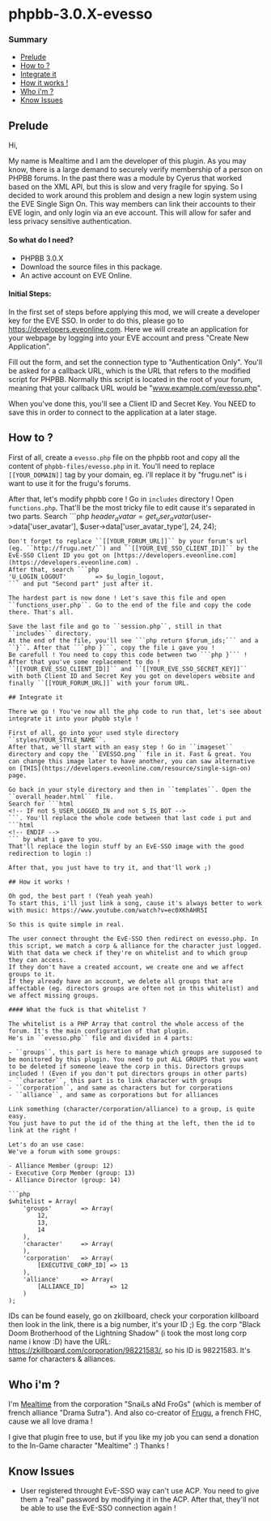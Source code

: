 # phpbb-3.0.X-evesso


### Summary
- [Prelude](https://github.com/Frugu/phpbb-3.0.X-evesso#prelude)
- [How to ?](https://github.com/Frugu/phpbb-3.0.X-evesso#how-to-)
- [Integrate it](https://github.com/Frugu/phpbb-3.0.X-evesso#integrate-it)
- [How it works !](https://github.com/Frugu/phpbb-3.0.X-evesso#how-it-works-)
- [Who i'm ?](https://github.com/Frugu/phpbb-3.0.X-evesso#who-im-)
- [Know Issues](https://github.com/Frugu/phpbb-3.0.X-evesso#know-issues)

## Prelude

Hi,

My name is Mealtime and I am the developer of this plugin.
As you may know, there is a large demand to securely verify membership of a person on PHPBB forums. In the past there was a module by Cyerus that worked based on the XML API, but this is slow and very fragile for spying. So I decided to work around this problem and design a new login system using the EVE Single Sign On. This way members can link their accounts to their EVE login, and only login via an eve account. This will allow for safer and less privacy sensitive authentication.

#### So what do I need?

- PHPBB 3.0.X
- Download the source files in this package.
- An active account on EVE Online.

#### Initial Steps:

In the first set of steps before applying this mod, we will create a developer key for the EVE SSO. In order to do this, please go to https://developers.eveonline.com. Here we will create an application for your webpage by logging into your EVE account and press "Create New Application".

Fill out the form, and set the connection type to "Authentication Only". You'll be asked for a callback URL, which is the URL that refers to the modified script for PHPBB. Normally this script is located in the root of your forum, meaning that your callback URL would be "www.example.com/evesso.php".

When you've done this, you'll see a Client ID and Secret Key. You NEED to save this in order to connect to the application at a later stage.

## How to ?

First of all, create a ``evesso.php`` file on the phpbb root and copy all the content of ``phpbb-files/evesso.php`` in it.
You'll need to replace ``[[YOUR_DOMAIN]]`` tag by your domain, eg. i'll replace it by "frugu.net" is i want to use it for the frugu's forums.

After that, let's modify phpbb core !
Go in ``includes`` directory ! Open ``functions.php``. That'll be the most tricky file to edit cause it's separated in two parts.
Search ```php
$header_avatar = get_user_avatar($user->data['user_avatar'], $user->data['user_avatar_type'], 24, 24);
``` and put the "First part" after that.
Don't forget to replace ``[[YOUR_FORUM_URL]]`` by your forum's url (eg. ``http://frugu.net/``) and ``[[YOUR_EVE_SSO_CLIENT_ID]]`` by the EvE-SSO Client ID you got on [https://developers.eveonline.com](https://developers.eveonline.com) .
After that, search ```php
'U_LOGIN_LOGOUT'		=> $u_login_logout,
``` and put "Second part" just after it.

The hardest part is now done ! Let's save this file and open ``functions_user.php``. Go to the end of the file and copy the code there. That's all.

Save the last file and go to ``session.php``, still in that ``includes`` directory.
At the end of the file, you'll see ```php return $forum_ids;``` and a ``}``. After that ```php }```, copy the file i gave you !
Be carefull ! You need to copy this code between two ```php }``` !
After that you've some replacement to do !
``[[YOUR_EVE_SSO_CLIENT_ID]]`` and ``[[YOUR_EVE_SSO_SECRET_KEY]]`` with both Client ID and Secret Key you got on developers website and finally ``[[YOUR_FORUM_URL]]` with your forum URL.

## Integrate it

There we go ! You've now all the php code to run that, let's see about integrate it into your phpbb style !

First of all, go into your used style directory ``styles/YOUR_STYLE_NAME``.
After that, we'll start with an easy step ! Go in ``imageset`` directory and copy the ``EVESSO.png`` file in it. Fast & great. You can change this image later to have another, you can saw alternative on [THIS](https://developers.eveonline.com/resource/single-sign-on) page.

Go back in your style directory and then in ``templates``. Open the ``overall_header.html`` file.
Search for ```html
<!-- IF not S_USER_LOGGED_IN and not S_IS_BOT -->
```. You'll replace the whole code between that last code i put and ```html
<!-- ENDIF -->
``` by what i gave to you.
That'll replace the login stuff by an EvE-SSO image with the good redirection to login :)

After that, you just have to try it, and that'll work ;)

## How it works !

Oh god, the best part ! (Yeah yeah yeah)
To start this, i'll just link a song, cause it's always better to work with music: https://www.youtube.com/watch?v=ec0XKhAHR5I

So this is quite simple in real.

The user connect throught the EvE-SSO then redirect on evesso.php. In this script, we match a corp & alliance for the character just logged.
With that data we check if they're on whitelist and to which group they can access.
If they don't have a created account, we create one and we affect groups to it.
If they already have an account, we delete all groups that are affectable (eg. directors groups are often not in this whitelist) and we affect missing groups.

#### What the fuck is that whitelist ?

The whitelist is a PHP Array that control the whole access of the forum. It's the main configuration of that plugin.
He's in ``evesso.php`` file and divided in 4 parts:

- ``groups``, this part is here to manage which groups are supposed to be monitored by this plugin. You need to put ALL GROUPS that you want to be deleted if someone leave the corp in this. Directors groups included ! (Even if you don't put directors groups in other parts)
- ``character``, this part is to link character with groups
- ``corporation``, and same as characters but for corporations
- ``alliance``, and same as corporations but for alliances

Link something (character/corporation/alliance) to a group, is quite easy.
You just have to put the id of the thing at the left, then the id to link at the right !

Let's do an use case:
We've a forum with some groups:

- Alliance Member (group: 12)
- Executive Corp Member (group: 13)
- Alliance Director (group: 14)

```php
$whitelist = Array(
    'groups'        => Array(
        12,
        13,
        14
    ),
    'character'     => Array(
    ),
    'corporation'   => Array(
        [EXECUTIVE_CORP_ID] => 13
    ),
    'alliance'      => Array(
        [ALLIANCE_ID]       => 12
    )
);
```

IDs can be found easely, go on zkillboard, check your corporation killboard then look in the link, there is a big number, it's your ID ;)
Eg. the corp "Black Doom Brotherhood of the Lightning Shadow" (i took the most long corp name i know :D) have the URL: https://zkillboard.com/corporation/98221583/, so his ID is 98221583.
It's same for characters & alliances.

## Who i'm ?

I'm [Mealtime](https://zkillboard.com/character/91901482/) from the corporation "SnaiLs aNd FroGs" (which is member of french alliance "Drama Sutra").
And also co-creator of [Frugu](http://frugu.net/), a french FHC, cause we all love drama !

I give that plugin free to use, but if you like my job you can send a donation to the In-Game character "Mealtime" :)
Thanks !

## Know Issues

- User registered throught EvE-SSO way can't use ACP. You need to give them a "real" password by modifying it in the ACP. After that, they'll not be able to use the EvE-SSO connection again !
